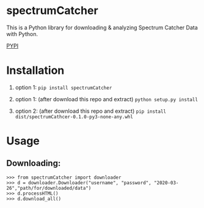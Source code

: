 # spectrumCatcher
This is a Python library for downloading &amp; analyzing Spectrum Catcher Data with Python.

[PYPI](https://pypi.org/project/spectrumCatcher/)


# Installation
1. option 1:
``` pip install spectrumCatcher ```

2. option 1: (after download this repo and extract)
```python setup.py install```
3. option 2: (after download this repo and extract)
```pip install dist/spectrumCathcer-0.1.0-py3-none-any.whl```


# Usage
## Downloading:
```
>>> from spectrumCatcher import downloader
>>> d = downloader.Downloader("username", "password", "2020-03-26","path/for/downloaded/data")
>>> d.processHTML()
>>> d.download_all()
```